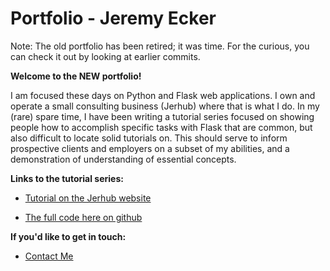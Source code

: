 # Portfolio - Jeremy Ecker

Note: The old portfolio has been retired; it was time. For the curious, you can
check it out by looking at earlier commits.

**Welcome to the NEW portfolio!**

I am focused these days on Python and Flask web applications. I own and operate
a small consulting business (Jerhub) where that is what I do. In my (rare) spare
time, I have been writing a tutorial series focused on showing people how to
accomplish specific tasks with Flask that are common, but also difficult to
locate solid tutorials on. This should serve to inform prospective clients and
employers on a subset of my abilities, and a demonstration of understanding of
essential concepts.

**Links to the tutorial series:**

- [Tutorial on the Jerhub website](https://jerhub.com/tutorials/home)

- [The full code here on github](https://github.com/Jerhub-com/flask-tutorial-series)

**If you'd like to get in touch:**
- [Contact Me](https://jerhub.com/contact)
